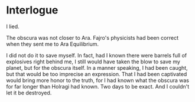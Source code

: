 
# Interlogue

I lied.

The obscura was not closer to Ara. Fajro's physicists had been correct when they sent me to Ara Equilibrium.

I did not do it to save myself. In fact, had I known there were barrels full of explosives right behind me, I still would have taken the blow to save my planet, but for the obscura itself. In a manner speaking, I had been caught, but that would be too imprecise an expression. That I had been captivated would bring more honor to the truth, for I had known what the obscura was for far longer than Holragi had known. Two days to be exact. And I couldn't let it be destroyed.
